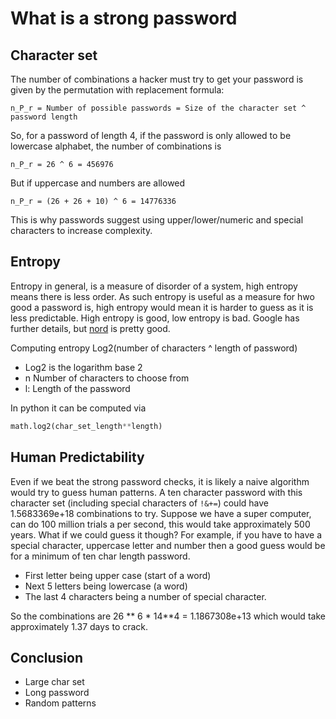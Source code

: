 # What is a strong password

## Character set
The number of combinations a hacker must try to get your password is given by the permutation with replacement formula:
```
n_P_r = Number of possible passwords = Size of the character set ^ password length
```

So, for a password of length 4, if the password is only allowed to be lowercase alphabet, the number of combinations is
```
n_P_r = 26 ^ 6 = 456976
```

But if uppercase and numbers are allowed

```
n_P_r = (26 + 26 + 10) ^ 6 = 14776336
```

This is why passwords suggest using upper/lower/numeric and special characters to increase complexity.

## Entropy
Entropy in general, is a measure of disorder of a system, high entropy means there is less order.
As such entropy is useful as a measure for hwo good a password is, high entropy would mean it is harder to guess as it is less predictable.
High entropy is good, low entropy is bad.
Google has further details, but [nord](https://nordvpn.com/blog/what-is-password-entropy/#:~:text=You%20can%20calculate%20password%20entropy,password%20entropy%2C%20measured%20in%20bits.) is pretty good.

Computing entropy
Log2(number of characters ^ length of password)

* Log2 is the logarithm base 2
* n Number of characters to choose from
* l: Length of the password

In python it can be computed via
```py
math.log2(char_set_length**length)
```


## Human Predictability

Even if we beat the strong password checks, it is likely a naive algorithm would try to guess human patterns.
A ten character password with this character set (including special characters of `!&+=`) could have 1.5683369e+18 combinations to try.
Suppose we have a super computer, can do 100 million trials a per second, this would take approximately 500 years.
What if we could guess it though?
For example, if you have to have a special character, uppercase letter and number then a good guess would be for a minimum of ten char length password.

* First letter being upper case (start of a word)
* Next 5 letters being lowercase (a word)
* The last 4 characters being a number of special character.

So the combinations are 
26 ** 6 * 14**4 = 1.1867308e+13 which would take approximately 1.37 days to crack.


## Conclusion
* Large char set
* Long password
* Random patterns